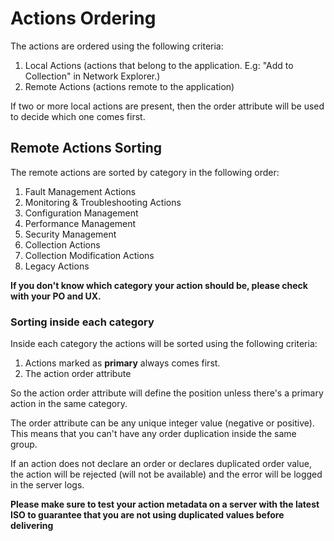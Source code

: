 <head><title>How to add or update actions provided by my application</title></head>

# Actions Ordering

The actions are ordered using the following criteria:

1. Local Actions (actions that belong to the application. E.g: "Add to Collection" in Network Explorer.)
2. Remote Actions (actions remote to the application)

If two or more local actions are present, then the order attribute will be used to decide which one comes first.

## Remote Actions Sorting

The remote actions are sorted by category in the following order:

1. Fault Management Actions
2. Monitoring & Troubleshooting Actions
3. Configuration Management
4. Performance Management
5. Security Management
6. Collection Actions
7. Collection Modification Actions
8. Legacy Actions

**If you don't know which category your action should be, please check with your PO and UX.**

### Sorting inside each category

Inside each category the actions will be sorted using the following criteria:

1. Actions marked as **primary** always comes first. 
2. The action order attribute

So the action order attribute will define the position unless there's a primary action in the same category.

The order attribute can be any unique integer value (negative or positive). 
This means that you can't have any order duplication inside the same group.
  
If an action does not declare an order or declares duplicated order value, the action will be rejected (will not be available) and the error will be logged in the server logs.

**Please make sure to test your action metadata on a server with the latest ISO to guarantee that you are not using duplicated values before delivering**